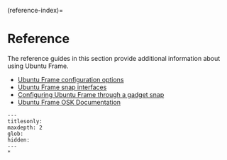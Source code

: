 (reference-index)=
# Reference

The reference guides in this section provide additional information about using Ubuntu Frame.

- [Ubuntu Frame configuration options](/reference/ubuntu-frame-configuration-options.md)
- [Ubuntu Frame snap interfaces](/reference/ubuntu-frame-snap-interfaces.md)
- [Configuring Ubuntu Frame through a gadget snap](/reference/configuring-ubuntu-frame-through-a-gadget-snap.md)
- [Ubuntu Frame OSK Documentation](/reference/ubuntu-frame-osk-documentation.md)

```{toctree}
---
titlesonly:
maxdepth: 2
glob:
hidden:
---
*
```

